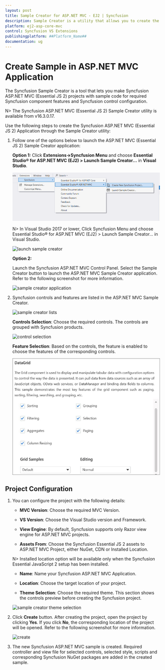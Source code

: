 ```yaml
---
layout: post
title: Sample Creator for ASP.NET MVC - EJ2 | Syncfusion
description: Sample Creator is a utility that allows you to create the Syncfusion ASP.NET MVC (Essential JS 2) Projects with required Syncfusion controls
platform: ej2-asp-core-mvc
control: Syncfusion VS Extensions
publishingplatform: ##Platform_Name##
documentation: ug
---
```


# Create Sample in ASP.NET MVC Application

The Syncfusion Sample Creator is a tool that lets you make Syncfusion ASP.NET MVC (Essential JS 2) projects with sample code for required Syncfusion component features and Syncfusion control configuration.

N> The Syncfusion ASP.NET MVC (Essential JS 2) Sample Creator utility is available from v16.3.0.17.

Use the following steps to create the Syncfusion ASP.NET MVC (Essential JS 2) Application through the Sample Creator utility:

1. Follow one of the options below to launch the ASP.NET MVC (Essential JS 2) Sample Creator application:

    **Option 1:** Click **Extensions->Syncfusion Menu** and choose **Essential Studio&reg; for ASP.NET MVC (EJ2) > Launch Sample Creator…** in **Visual Studio**.

    ![launch sample creator](images/launch-sample-creator-latest.png)

    N> In Visual Studio 2017 or lower, Click Syncfusion Menu and choose Essential Studio&reg; for ASP.NET MVC (EJ2) > Launch Sample Creator… in Visual Studio.

    ![launch sample creator](images/launch-sample-creator.png)

    **Option 2:**

    Launch the Syncfusion ASP.NET MVC Control Panel. Select the Sample Creator button to launch the ASP.NET MVC Sample Creator application. Refer to the following screenshot for more information.

    ![sample creator application](images/sample-creator-application.png)

2. Syncfusion controls and features are listed in the ASP.NET MVC Sample Creator.

    ![sample creator lists](images/sample-creator-list.png)

    **Controls Selection**: Choose the required controls. The controls are grouped with Syncfusion products.

    ![control selection](images/control-selection.png)

    **Feature Selection**: Based on the controls, the feature is enabled to choose the features of the corresponding controls.

    ![feature selection](images/feature-list.png)

## Project Configuration

1. You can configure the project with the following details:

    * **MVC Version**: Choose the required MVC Version.

    * **VS Version**: Choose the Visual Studio version and Framework.

    * **View Engine**: By default, Syncfusion supports only Razor view engine for ASP.NET MVC projects.

    * **Assets From**: Choose the Syncfusion Essential JS 2 assets to ASP.NET MVC Project, either NuGet, CDN or Installed Location.

    N> Installed location option will be available only when the Syncfusion Essential JavaScript 2 setup has been installed.

    * **Name**: Name your Syncfusion ASP.NET MVC Application.

    * **Location**: Choose the target location of your project.

    * **Theme Selection**: Choose the required theme. This section shows the controls preview before creating the Syncfusion project.

    ![sample creator theme selection](images/aspnet-mvc-samplecreator.png)

2. Click **Create** button. After creating the project, open the project by clicking **Yes**. If you click **No**, the corresponding location of the project will be opened. Refer to the following screenshot for more information.

    ![create](images/sample-creator-create.png)

3. The new Syncfusion ASP.NET MVC sample is created. Required controller and view file for selected controls, selected style, scripts and corresponding Syncfusion NuGet packages are added in the created sample.
